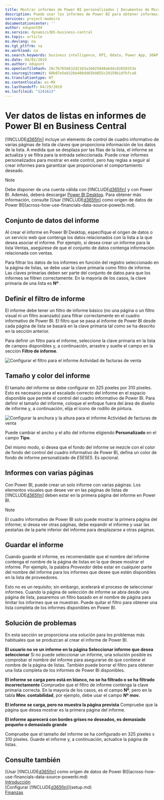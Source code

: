 ```yaml
---
title: Mostrar informes de Power BI personalizados | Documentos de Microsoft
description: Puede usar los informes de Power BI para obtener información adicional sobre los datos en las listas.
services: project-madeira
documentationcenter: ''
author: edupont04
ms.service: dynamics365-business-central
ms.topic: article
ms.devlang: na
ms.tgt_pltfrm: na
ms.workload: na
ms.search.keywords: business intelligence, KPI, Odata, Power App, SOAP, analysis
ms.date: 04/01/2019
ms.author: edupont
ms.openlocfilehash: 29c7b7656632d2103a16025848a6ddc82650353e
ms.sourcegitcommit: 60b87e5eb32bb408dd65b9855c29159b1dfbfca8
ms.translationtype: HT
ms.contentlocale: es-MX
ms.lasthandoff: 04/29/2019
ms.locfileid: "1241613"
---
```

# <a name="viewing-list-data-in-power-bi-reports-in-business-central"></a>Ver datos de listas en informes de Power BI en Business Central 
[!INCLUDE[d365fin](includes/d365fin_md.md)] incluye un elemento de control de cuadro informativo de varias páginas de lista de claves que proporciona información de los datos de la lista. A medida que se desplaza por las filas de la lista, el informe se actualiza y se filtra para la entrada seleccionada. Puede crear informes personalizados para mostrar en este control, pero hay reglas a seguir al crear informes para garantizar que proporcionan el comportamiento deseado.  

> [!NOTE]  
>   Debe disponer de una cuenta válida con [!INCLUDE[d365fin](includes/d365fin_md.md)] y con Power BI. Además, deberá descargar [Power BI Desktop](https://powerbi.microsoft.com/en-us/desktop/). Para obtener más información, consulte [Usar [!INCLUDE[d365fin](includes/d365fin_md.md)] como origen de datos de Power BI](across-how-use-financials-data-source-powerbi.md).  

## <a name="report-data-set"></a>Conjunto de datos del informe
Al crear el informe en Power BI Desktop, especifique el origen de datos o un servicio web que contenga los datos relacionados con la lista a la que desea asociar el informe. Por ejemplo, si desea crear un informe para la lista Ventas, asegúrese de que el conjunto de datos contenga información relacionada con ventas.  

Para filtrar los datos de los informes en función del registro seleccionado en la página de listas, se debe usar la clave primaria como filtro de informe. Las claves primarias deben ser parte del conjunto de datos para que los informes se filtren correctamente. En la mayoría de los casos, la clave primaria de una lista es **Nº** .  

## <a name="defining-the-report-filter"></a>Definir el filtro de informe
El informe debe tener un filtro de informe básico (no una página o un filtro visual ni un filtro avanzado) para filtrar correctamente en el cuadro informativo de Power BI. El filtro que se pasa al informe de Power BI desde cada página de lista se basará en la clave primaria tal como se ha descrito en la sección anterior.  

Para definir un filtro para el informe, seleccione la clave primaria en la lista de campos disponibles y, a continuación, arrastre y suelte el campo en la sección **Filtro de informe**.  

![Configurar el filtro para el informe Actividad de facturas de venta](./media/across-how-use-powerbi-reports-factbox/financials-powerbi-report-filter.png)

## <a name="report-size-and-color"></a>Tamaño y color del informe
El tamaño del informe se debe configurar en 325 píxeles por 310 píxeles. Esto es necesario para el escalado correcto del informe en el espacio disponible que permite el control del cuadro informativo de Power BI. Para definir el tamaño del informe, coloque el enfoque fuera del área de diseño de informe y, a continuación, elija el icono de rodillo de pintura.

![Configurar la anchura y la altura para el informe Actividad de facturas de venta](./media/across-how-use-powerbi-reports-factbox/financials-powerbi-report-sizing.png)

Puede cambiar el ancho y el alto del informe eligiendo **Personalizado** en el campo **Tipo**.

Del mismo modo, si desea que el fondo del informe se mezcle con el color de fondo del control del cuadro informativo de Power BI, defina un color de fondo de informe personalizado de *E5E5E5*. Es opcional.  

## <a name="reports-with-multiple-pages"></a>Informes con varias páginas
Con Power BI, puede crear un solo informe con varias páginas. Los elementos visuales que desee ver en las páginas de listas de [!INCLUDE[d365fin](includes/d365fin_md.md)] deben estar en la primera página del informe en Power BI.  

> [!NOTE]  
>  El cuadro informativo de Power BI solo puede mostrar la primera página del informe; si desea ver otras páginas, debe expandir el informe y usar las pestañas de la parte inferior del informe para desplazarse a otras páginas.  

## <a name="saving-your-report"></a>Guardar el informe

Cuando guarde el informe, es recomendable que el nombre del informe contenga el nombre de la página de listas en la que desee mostrar el informe. Por ejemplo, la palabra *Proveedor* debe estar en cualquier parte del nombre del informe para los informes que desee que estén disponibles en la lista de proveedores.  

Esto no es un requisito; sin embargo, acelerará el proceso de seleccionar informes. Cuando la página de selección de informe se abra desde una página de lista, pasaremos un filtro basado en el nombre de página para limitar los informes que se muestran.  Puede quitar el filtro para obtener una lista completa de los informes disponibles en Power BI.  

## <a name="troubleshooting"></a>Solución de problemas
En esta sección se proporciona una solución para los problemas más habituales que se produzcan al crear el informe de Power BI.  

**El usuario no ve un informe en la página Seleccionar informe que desea seleccionar** Si no puede seleccionar un informe, una solución posible es comprobar el nombre del informe para asegurarse de que contiene el nombre de la página de listas. También puede borrar el filtro para obtener una lista completa de los informes de Power BI disponibles.  

**El informe se carga pero está en blanco, no se ha filtrado o se ha filtrado incorrectamente** Compruebe que el filtro de informe contenga la clave primaria correcta. En la mayoría de los casos, es el campo **Nº**, pero en la tabla **Mov. contabilidad**, por ejemplo, debe usar el campo **Nº mov.**

**El informe se carga, pero no muestra la página prevista** Compruebe que la página que desea mostrar es la primera página del informe.  

**El informe aparecerá con bordes grises no deseados, es demasiado pequeño o demasiado grande**

Compruebe que el tamaño del informe se ha configurado en 325 píxeles x 310 píxeles. Guarde el informe y, a continuación, actualice la página de listas.  

## <a name="see-also"></a>Consulte también
[Usar [!INCLUDE[d365fin](includes/d365fin_md.md)] como origen de datos de Power BI](across-how-use-financials-data-source-powerbi.md)  
[Introducción](product-get-started.md)    
[Configurar [!INCLUDE[d365fin](includes/d365fin_md.md)]](setup.md)    
[Finanzas](finance.md)  
